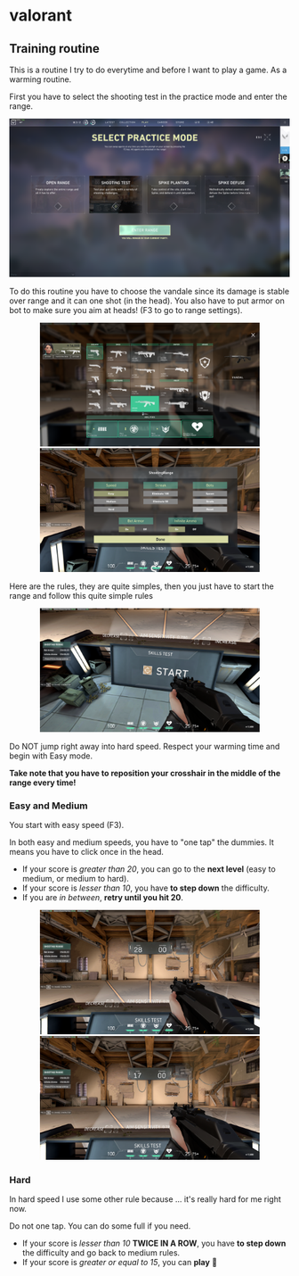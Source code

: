 # valorant

## Training routine

This is a routine I try to do everytime and before I want to play a game. As a warming routine.

First you have to select the shooting test in the practice mode and enter the range.

<p align="center">
  <img src="./imgs/1.png" width=800 />
</p>

To do this routine you have to choose the vandale since its damage is stable over range and it can one shot (in the head). You also have to put armor on bot to make sure you aim at heads! (F3 to go to range settings).

<p align="center">
  <img src="./imgs/2.png" width=395 />
  <img src="./imgs/3.png" width=395 />
</p>

Here are the rules, they are quite simples, then you just have to start the range and follow this quite simple rules

<p align="center">
  <img src="./imgs/4.png" width=395 />
</p>

Do NOT jump right away into hard speed. Respect your warming time and begin with Easy mode.

**Take note that you have to reposition your crosshair in the middle of the range every time!**

### Easy and Medium

You start with easy speed (F3).

In both easy and medium speeds, you have to "one tap" the dummies. It means you have to click once in the head.

- If your score is _greater than 20_, you can go to the **next level** (easy to medium, or medium to hard).
- If your score is _lesser than 10_, you have **to step down** the difficulty.
- If you are _in between_, **retry until you hit 20**.

<p align="center">
  <img src="./imgs/5.png" width=395 />
  <img src="./imgs/6.png" width=395 />
</p>

### Hard

In hard speed I use some other rule because ... it's really hard for me right now.

Do not one tap. You can do some full if you need.

- If your score is _lesser than 10_ **TWICE IN A ROW**, you have **to step down** the difficulty and go back to medium rules.
- If your score is _greater or equal to 15_, you can **play** 🎉

